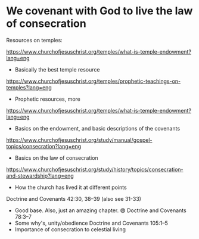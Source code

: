 # We covenant with God to live the law of consecration





Resources on temples:

https://www.churchofjesuschrist.org/temples/what-is-temple-endowment?lang=eng
- Basically the best temple resource

https://www.churchofjesuschrist.org/temples/prophetic-teachings-on-temples?lang=eng
- Prophetic resources, more

https://www.churchofjesuschrist.org/temples/what-is-temple-endowment?lang=eng
- Basics on the endowment, and basic descriptions of the covenants

https://www.churchofjesuschrist.org/study/manual/gospel-topics/consecration?lang=eng
- Basics on the law of consecration

https://www.churchofjesuschrist.org/study/history/topics/consecration-and-stewardship?lang=eng
- How the church has lived it at different points

Doctrine and Covenants 42:30, 38–39 (also see 31-33)
- Good base. Also, just an amazing chapter. :smile:
Doctrine and Covenants 78:3–7
- Some why's, unity/obedience
Doctrine and Covenants 105:1–5
- Importance of consecration to celestial living

